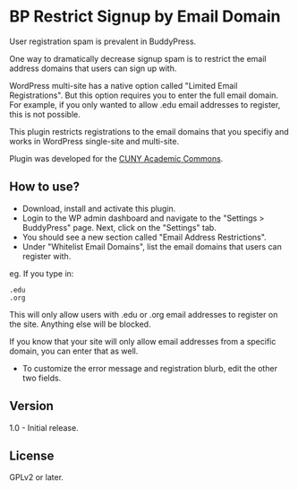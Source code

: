 BP Restrict Signup by Email Domain
==================================

User registration spam is prevalent in BuddyPress.

One way to dramatically decrease signup spam is to restrict the email address domains that users can sign up with.

WordPress multi-site has a native option called "Limited Email Registrations".  But this option requires you to enter the full email domain.  For example, if you only wanted to allow .edu email addresses to register, this is not possible.

This plugin restricts registrations to the email domains that you specifiy and works in WordPress single-site and multi-site.

Plugin was developed for the [CUNY Academic Commons](http://commons.gc.cuny.edu).


How to use?
- 
* Download, install and activate this plugin.
* Login to the WP admin dashboard and navigate to the "Settings > BuddyPress" page.  Next, click on the "Settings" tab.
* You should see a new section called "Email Address Restrictions".
* Under "Whitelist Email Domains", list the email domains that users can register with.

eg. If you type in:

    .edu
    .org

This will only allow users with .edu or .org email addresses to register on the site.  Anything else will be blocked.

If you know that your site will only allow email addresses from a specific domain, you can enter that as well.

* To customize the error message and registration blurb, edit the other two fields.


Version
-
1.0 - Initial release.


License
-
GPLv2 or later.